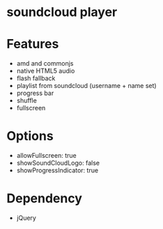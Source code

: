 soundcloud player
==========

# Features

- amd and commonjs
- native HTML5 audio
- flash fallback
- playlist from soundcloud (username + name set)
- progress bar
- shuffle
- fullscreen

# Options

- allowFullscreen: true
- showSoundCloudLogo: false
- showProgressIndicator: true

# Dependency

- jQuery